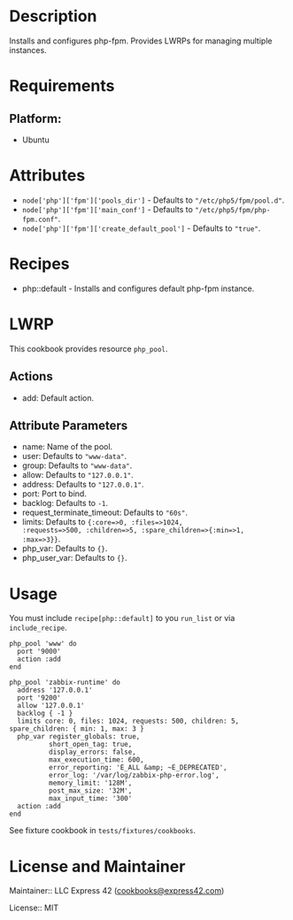 # Description

Installs and configures php-fpm. Provides LWRPs for managing multiple instances.

# Requirements

## Platform:

* Ubuntu

# Attributes

* `node['php']['fpm']['pools_dir']` -  Defaults to `"/etc/php5/fpm/pool.d"`.
* `node['php']['fpm']['main_conf']` -  Defaults to `"/etc/php5/fpm/php-fpm.conf"`.
* `node['php']['fpm']['create_default_pool']` -  Defaults to `"true"`.

# Recipes

* php::default - Installs and configures default php-fpm instance.

# LWRP

This cookbook provides resource `php_pool`.

## Actions

- add:  Default action.

## Attribute Parameters

- name:  Name of the pool.
- user:  Defaults to <code>"www-data"</code>.
- group:  Defaults to <code>"www-data"</code>.
- allow:  Defaults to <code>"127.0.0.1"</code>.
- address:  Defaults to <code>"127.0.0.1"</code>.
- port:  Port to bind.
- backlog:  Defaults to <code>-1</code>.
- request_terminate_timeout:  Defaults to <code>"60s"</code>.
- limits:  Defaults to <code>{:core=>0, :files=>1024, :requests=>500, :children=>5, :spare_children=>{:min=>1, :max=>3}}</code>.
- php_var:  Defaults to <code>{}</code>.
- php_user_var:  Defaults to <code>{}</code>.


# Usage

You must include `recipe[php::default]` to you `run_list` or via `include_recipe`.

```
php_pool 'www' do
  port '9000'
  action :add
end
```

```
php_pool 'zabbix-runtime' do
  address '127.0.0.1'
  port '9200'
  allow '127.0.0.1'
  backlog { -1 }
  limits core: 0, files: 1024, requests: 500, children: 5, spare_children: { min: 1, max: 3 }
  php_var register_globals: true,
          short_open_tag: true,
          display_errors: false,
          max_execution_time: 600,
          error_reporting: 'E_ALL &amp; ~E_DEPRECATED',
          error_log: '/var/log/zabbix-php-error.log',
          memory_limit: '128M',
          post_max_size: '32M',
          max_input_time: '300'
  action :add
end
```

See fixture cookbook in `tests/fixtures/cookbooks`.


# License and Maintainer

Maintainer:: LLC Express 42 (<cookbooks@express42.com>)

License:: MIT
